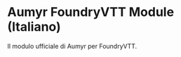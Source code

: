 # Aumyr FoundryVTT Module (Italiano)

Il modulo ufficiale di Aumyr per FoundryVTT.

<!-- ![Latest Release Download Count](https://img.shields.io/github/downloads/bertolinimarco/aumyr-setting-fvttmodule-it/latest/module.zip?color=2b82fc&label=DOWNLOADS&style=for-the-badge) [![Forge Installs](https://img.shields.io/badge/dynamic/json?label=Forge%20Installs&query=package.installs&suffix=%25&url=https%3A%2F%2Fforge-vtt.com%2Fapi%2Fbazaar%2Fpackage%2Faumyr-setting-fvttmodule-it&colorB=03ff1c&style=for-the-badge)](https://forge-vtt.com/bazaar#package=aumyr-setting-fvttmodule-it) ![Foundry Core Compatible Version](https://img.shields.io/badge/dynamic/json.svg?url=https%3A%2F%2Fraw.githubusercontent.com%2Fbertolinimarco%2Faumyr-setting-fvttmodule-it%2Fmain%2Fmodule.json&label=Foundry%20Version&query=$.compatibleCoreVersion&colorB=orange&style=for-the-badge) [![alt-text](https://img.shields.io/badge/-Discord-%235662f6?style=for-the-badge)](https://discord.gg/HP9bA4Z) -->
